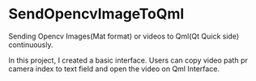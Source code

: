 # SendOpencvImageToQml
Sending Opencv Images(Mat format) or videos to Qml(Qt Quick side) continuously. 

In this project, I created a basic interface. Users can copy video path pr camera index to text field and open the video on Qml Interface. 


